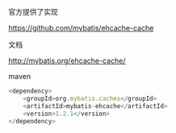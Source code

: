 官方提供了实现

https://github.com/mybatis/ehcache-cache



文档

http://mybatis.org/ehcache-cache/



maven

```javascript
<dependency>
    <groupId>org.mybatis.caches</groupId>
    <artifactId>mybatis-ehcache</artifactId>
    <version>1.2.1</version>
</dependency>
```


